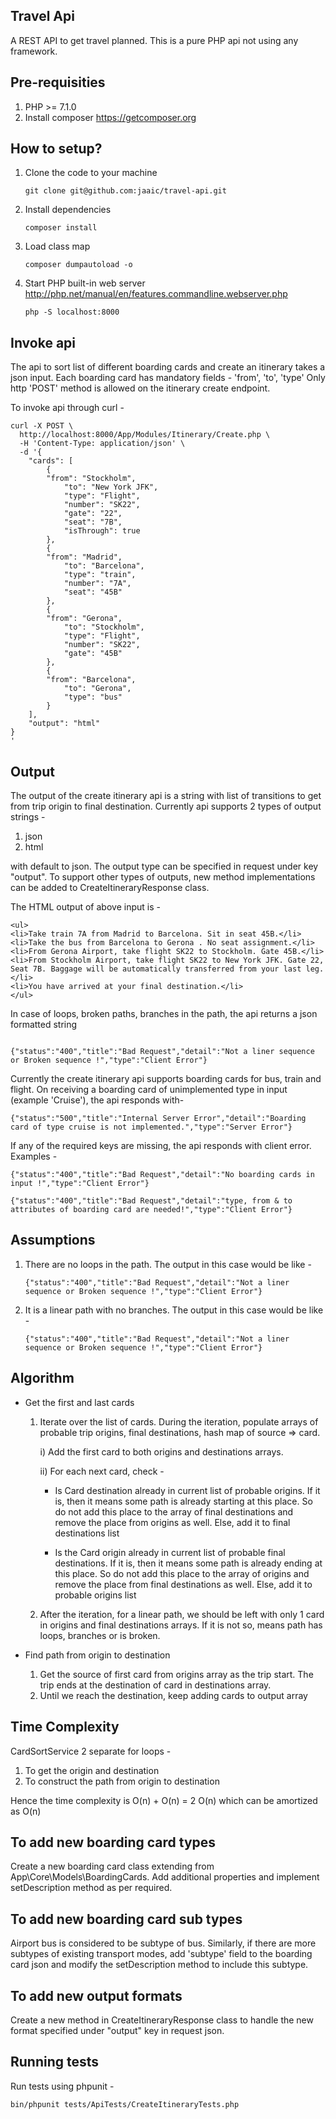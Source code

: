 ## Travel Api

A REST API to get travel planned.
This is a pure PHP api not using any framework.

## Pre-requisities
1. PHP >= 7.1.0
2. Install composer https://getcomposer.org


## How to setup?
1. Clone the code to your machine

    ```
    git clone git@github.com:jaaic/travel-api.git
    ```
    
2. Install dependencies

    ```
    composer install
    
    ```
    
3. Load class map

    ```
    composer dumpautoload -o
    
    ```  

4. Start PHP built-in web server 
   http://php.net/manual/en/features.commandline.webserver.php
    ```
    php -S localhost:8000
    ```
 
## Invoke api
The api to sort list of different boarding cards and create an itinerary takes a json input.
Each boarding card has mandatory fields - 'from', 'to', 'type'
Only http 'POST' method is allowed on the itinerary create endpoint.

To invoke api through curl -

```      
curl -X POST \
  http://localhost:8000/App/Modules/Itinerary/Create.php \
  -H 'Content-Type: application/json' \
  -d '{
	"cards": [
		{
		"from": "Stockholm",
	        "to": "New York JFK",
        	"type": "Flight",
        	"number": "SK22",
        	"gate": "22",
        	"seat": "7B",
        	"isThrough": true
		},
		{
		"from": "Madrid",
	        "to": "Barcelona",
        	"type": "train",
        	"number": "7A",
        	"seat": "45B"
		},
		{
		"from": "Gerona",
	        "to": "Stockholm",
        	"type": "Flight",
        	"number": "SK22",
        	"gate": "45B"
		},
		{
		"from": "Barcelona",
	        "to": "Gerona",
        	"type": "bus"
		}
    ],
    "output": "html"
}
'
```

## Output

The output of the create itinerary api is a string with list of transitions to get from trip origin to
final destination.
Currently api supports 2 types of output strings -
1. json
2. html

with default to json. The output type can be specified in request under key "output".
To support other types of outputs, new method implementations can be added to CreateItineraryResponse class.

The HTML output of above input is -
```
<ul>
<li>Take train 7A from Madrid to Barcelona. Sit in seat 45B.</li>
<li>Take the bus from Barcelona to Gerona . No seat assignment.</li>
<li>From Gerona Airport, take flight SK22 to Stockholm. Gate 45B.</li>
<li>From Stockholm Airport, take flight SK22 to New York JFK. Gate 22, Seat 7B. Baggage will be automatically transferred from your last leg.</li>
<li>You have arrived at your final destination.</li>
</ul>
```

In case of loops, broken paths, branches in the path, the api returns a json formatted string 
```

{"status":"400","title":"Bad Request","detail":"Not a liner sequence or Broken sequence !","type":"Client Error"}

```

Currently the create itinerary api supports boarding cards for bus, train and flight. On receiving a boarding card of
unimplemented type in input (example 'Cruise'), the api responds with-

```
{"status":"500","title":"Internal Server Error","detail":"Boarding card of type cruise is not implemented.","type":"Server Error"}
```

If any of the required keys are missing, the api responds with client error. Examples -
```
{"status":"400","title":"Bad Request","detail":"No boarding cards in input !","type":"Client Error"}

```

```
{"status":"400","title":"Bad Request","detail":"type, from & to attributes of boarding card are needed!","type":"Client Error"}

```

## Assumptions
1. There are no loops in the path. The output in this case would be like -
    ```
    {"status":"400","title":"Bad Request","detail":"Not a liner sequence or Broken sequence !","type":"Client Error"}
    ``` 

2. It is a linear path with no branches. The output in this case would be like -
    ```
    {"status":"400","title":"Bad Request","detail":"Not a liner sequence or Broken sequence !","type":"Client Error"}
    ``` 

## Algorithm
- Get the first and last cards
    1. Iterate over the list of cards. 
       During the iteration, populate arrays of probable trip origins, final destinations, hash map of source => card.
    
       i) Add the first card to both origins and destinations arrays.
       
       ii) For each next card, check -
       
       - Is Card destination already in current list of probable origins. 
         If it is, then it means some path is already starting at this place. So do not add this place to the array of
         final destinations and remove the place from origins as well.
         Else, add it to final destinations list
       
       - Is the Card origin already in current list of probable final destinations.
         If it is, then it means some path is already ending at this place. So do not add this place to the array of
         origins and remove the place from final destinations as well.
         Else, add it to probable origins list
          
    2. After the iteration, for a linear path, we should be left with only 1 card in origins and final destinations arrays.
       If it is not so, means path has loops, branches or is broken.

- Find path from origin to destination
    
    1. Get the source of first card from origins array as the trip start. The trip ends at the destination of card in 
       destinations array.    
    2. Until we reach the destination, keep adding cards to output array     

## Time Complexity 
CardSortService 2 separate for loops - 
1) To get the origin and destination
2) To construct the path from origin to destination

Hence the time complexity is O(n) + O(n) = 2 O(n) which can be amortized as O(n)

## To add new boarding card types
Create a new boarding card class extending from App\Core\Models\BoardingCards. Add additional properties and 
implement setDescription method as per required.
   
## To add new boarding card sub types
Airport bus is considered to be subtype of bus.
Similarly, if there are more subtypes of existing transport modes, add 'subtype' field to the boarding card json
and modify the setDescription method to include this subtype.
   
## To add new output formats
Create a new method in CreateItineraryResponse class to handle the new format specified under "output" key in 
request json.
   
## Running tests
Run tests using phpunit -
```
bin/phpunit tests/ApiTests/CreateItineraryTests.php

```

